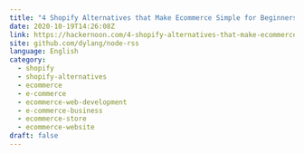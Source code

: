 ```yaml
---
title: "4 Shopify Alternatives that Make Ecommerce Simple for Beginners"
date: 2020-10-19T14:26:08Z
link: https://hackernoon.com/4-shopify-alternatives-that-make-ecommerce-simple-for-beginners-qa173wt9?source=rss&utm_medium=RSS&utm_source=news.12bit.vn
site: github.com/dylang/node-rss
language: English
category:
  - shopify
  - shopify-alternatives
  - ecommerce
  - e-commerce
  - ecommerce-web-development
  - e-commerce-business
  - ecommerce-store
  - ecommerce-website
draft: false
---
```

